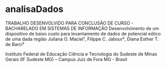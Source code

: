# analisaDados
TRABALHO DESENVOLVIDO PARA CONCLUSÃO DE CURSO - BACHARELADO EM SISTEMAS DE INFORMAÇÃO
Desenvolvimento de um dispositivo de baixo custo para levantamento de dados de potencial eólico de uma dada região
Juliana O. Maciel¹, Filippe C. Jabour², Diana Esther T. de Barci³

Instituto Federal de Educação Ciência e Tecnologia do Sudeste de Minas Gerais (IF Sudeste MG) – Campus Juiz de Fora MG - Brasil
